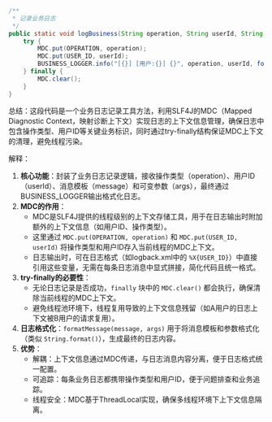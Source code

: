 ```java
/**
 * 记录业务日志
 */
public static void logBusiness(String operation, String userId, String message, Object... args) {
    try {
        MDC.put(OPERATION, operation);
        MDC.put(USER_ID, userId);
        BUSINESS_LOGGER.info("[{}] [用户:{}] {}", operation, userId, formatMessage(message, args));
    } finally {
        MDC.clear();
    }
}
```

总结：这段代码是一个业务日志记录工具方法，利用SLF4J的MDC（Mapped Diagnostic Context，映射诊断上下文）实现日志的上下文信息管理，确保日志中包含操作类型、用户ID等关键业务标识，同时通过try-finally结构保证MDC上下文的清理，避免线程污染。

解释：

1. **核心功能**：封装了业务日志记录逻辑，接收操作类型（operation）、用户ID（userId）、消息模板（message）和可变参数（args），最终通过BUSINESS_LOGGER输出格式化日志。
2. **MDC的作用**：
    - MDC是SLF4J提供的线程级别的上下文存储工具，用于在日志输出时附加额外的上下文信息（如用户ID、操作类型）。
    - 这里通过 `MDC.put(OPERATION, operation)` 和 `MDC.put(USER_ID, userId)` 将操作类型和用户ID存入当前线程的MDC上下文。
    - 日志输出时，可在日志格式（如logback.xml中的 `%X{USER_ID}`）中直接引用这些变量，无需在每条日志消息中显式拼接，简化代码且统一格式。
3. **try-finally的必要性**：
    - 无论日志记录是否成功，`finally` 块中的 `MDC.clear()` 都会执行，确保清除当前线程的MDC上下文。
    - 避免线程池环境下，线程复用导致的上下文信息残留（如A用户的日志上下文被B用户的请求复用）。
4. **日志格式化**：`formatMessage(message, args)` 用于将消息模板和参数格式化（类似 `String.format()`），生成最终的日志内容。
5. **优势**：
    - 解耦：上下文信息通过MDC传递，与日志消息内容分离，便于日志格式统一配置。
    - 可追踪：每条业务日志都携带操作类型和用户ID，便于问题排查和业务追踪。
    - 线程安全：MDC基于ThreadLocal实现，确保多线程环境下上下文信息隔离。